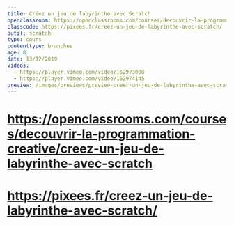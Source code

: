 ```yaml
---
title: Créez un jeu de labyrinthe avec Scratch
openclassroom: https://openclassrooms.com/courses/decouvrir-la-programmation-creative/creez-un-jeu-de-labyrinthe-avec-scratch
classcode: https://pixees.fr/creez-un-jeu-de-labyrinthe-avec-scratch/
outil: scratch
type: cours
contenttype: branchee
age: 8
date: 13/12/2019
videos: 
  - https://player.vimeo.com/video/162973008 
  - https://player.vimeo.com/video/162974145
preview: /images/previews/preview-creer-un-jeu-de-labyrinthe-avec-scratch.jpg
---
```


# https://openclassrooms.com/courses/decouvrir-la-programmation-creative/creez-un-jeu-de-labyrinthe-avec-scratch
# https://pixees.fr/creez-un-jeu-de-labyrinthe-avec-scratch/